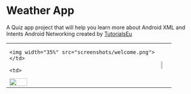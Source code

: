 # Weather App
A Quiz app project that will help you learn more about Android XML and Intents Android Networking created by [TutorialsEu](https://www.tutorials.eu)
<table>
  <tr>
    <td>

    <img width="35%" src="screenshots/welcome.png">
    </td>

    <td>

   <img width="35%" src="screenshots/page2.png">
   </td>

   <td>

   <img width="35%" src="screenshots/result.png">
   </td>

  </tr>
</table>

